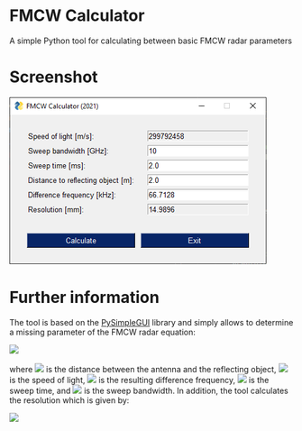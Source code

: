 # FMCW Calculator
A simple Python tool for calculating between basic FMCW radar parameters

# Screenshot
![](https://github.com/yildi1337/FMCWCalculator/blob/main/screenshot/screenshot.png)

# Further information
The tool is based on the [PySimpleGUI](https://pypi.org/project/PySimpleGUI/) library and simply allows to determine a missing parameter of the FMCW radar equation:

<img src="https://render.githubusercontent.com/render/math?math=d = \frac{c_0 \Delta f}{2} \frac{T}{B}">

where <img src="https://render.githubusercontent.com/render/math?math=d"> is the distance between the antenna and the reflecting object, <img src="https://render.githubusercontent.com/render/math?math=c_0"> is the speed of light, <img src="https://render.githubusercontent.com/render/math?math=\Delta f"> is the resulting difference frequency, <img src="https://render.githubusercontent.com/render/math?math=T"> is the sweep time, and <img src="https://render.githubusercontent.com/render/math?math=B"> is the sweep bandwidth. In addition, the tool calculates the resolution which is given by:

<img src="https://render.githubusercontent.com/render/math?math=r = \frac{c_0}{2 B}">
